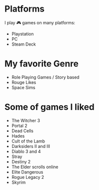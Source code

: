 # Platforms 

I play :video_game:  games on many platforms: 

* Playstation
* PC
* Steam Deck

# My favorite Genre

* Role Playing Games / Story based
* Rouge Likes
* Space Sims

# Some of games I liked

* The Witcher 3 
* Portal 2
* Dead Cells
* Hades 
* Cult of the Lamb
* Darksiders II and III
* Diablo 3 and 4
* Stray
* Destiny 2
* The Elder scrolls online
* Elite Dangerous
* Rogue Legacy 2
* Skyrim
